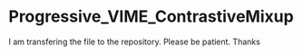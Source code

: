 # Progressive_VIME_ContrastiveMixup

I am transfering the file to the repository. Please be patient. Thanks
